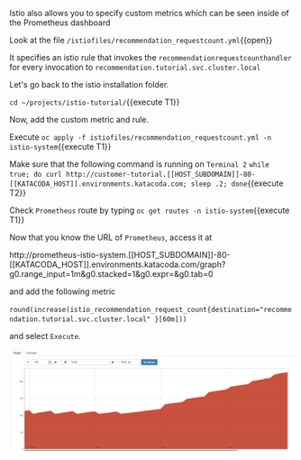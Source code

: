 Istio also allows you to specify custom metrics which can be seen inside of the Prometheus dashboard

Look at the file `/istiofiles/recommendation_requestcount.yml`{{open}}

It specifies an istio rule that invokes the `recommendationrequestcounthandler` for every invocation to `recommendation.tutorial.svc.cluster.local`

Let's go back to the istio installation folder.

`cd ~/projects/istio-tutorial/`{{execute T1}}

Now, add the custom metric and rule.

Execute `oc apply -f istiofiles/recommendation_requestcount.yml -n istio-system`{{execute T1}}

Make sure that the following command is running on `Terminal 2` `while true; do curl http://customer-tutorial.[[HOST_SUBDOMAIN]]-80-[[KATACODA_HOST]].environments.katacoda.com; sleep .2; done`{{execute T2}}

Check `Prometheus` route by typing `oc get routes -n istio-system`{{execute T1}}

Now that you know the URL of `Prometheus`, access it at  

http://prometheus-istio-system.[[HOST_SUBDOMAIN]]-80-[[KATACODA_HOST]].environments.katacoda.com/graph?g0.range_input=1m&g0.stacked=1&g0.expr=&g0.tab=0 

and add the following metric

`round(increase(istio_recommendation_request_count{destination="recommendation.tutorial.svc.cluster.local" }[60m]))`

and select `Execute`.

![](../../assets/monitoring/prometheus_custom_metric.png)
